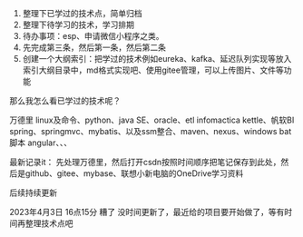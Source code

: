 1. 整理下已学过的技术点，简单归档
2. 整理下待学习的技术，学习排期
3. 待办事项：esp、申请微信小程序之类。
4. 先完成第三条，然后第一条，然后第二条
5. 创建一个大纲索引：把学过的技术例如eureka、kafka、延迟队列实现等放入 索引大纲目录中，md格式实现吧、使用gitee管理，可以上传图片、文件等功能



那么我怎么看已学过的技术呢？ 

万德里
linux及命令、python、java SE、oracle、etl infomactica kettle、帆软BI
spring、springmvc、mybatis、以及ssm整合、maven、nexus、windows bat脚本
angular、、、


最新记录it：
先处理万德里，然后打开csdn按照时间顺序把笔记保存到此处，然后是github、gitee、mybase、联想小新电脑的OneDrive学习资料


后续持续更新

2023年4月3日 16点15分 糟了 没时间更新了，最近给的项目要开始做了，等有时间再整理技术点吧

